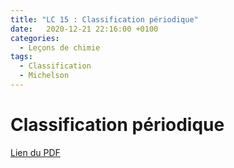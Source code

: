 ```yaml
---
title: "LC 15 : Classification périodique"
date:   2020-12-21 22:16:00 +0100
categories:
  - Leçons de chimie
tags:
  - Classification
  - Michelson
---
```


# Classification périodique

[Lien du PDF](/assets/pdf/LC16.pdf)

<object class="pdf fitvidsignore" data="/assets/pdf/LC16.pdf" type="application/pdf"></object>
